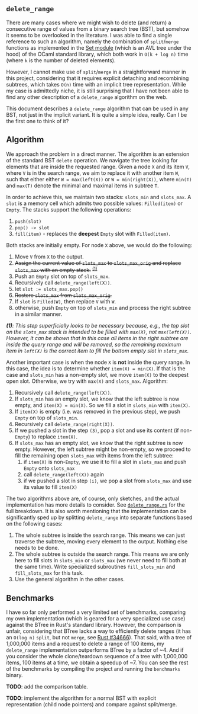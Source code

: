 `delete_range`
--------------

There are many cases where we might wish to delete (and return) a consecutive
range of values from a binary search tree (BST), but somehow it seems to
be overlooked in the literature. I was able to find a single reference
to such an algorithm, namely the combination of `split`/`merge` functions
as implemented in the [Set module][1] (which is an AVL tree under the hood)
of the OCaml standard library, which both work in `O(k + log n)` time (where `k`
is the number of deleted elements).

However, I cannot make use of `split`/`merge` in a straightforward manner
in this project, considering that it requires explicit detaching and recombining
subtrees, which takes `O(n)` time with an implicit tree representation.
While my case is admittedly niche, it is still surprising that I have not
been able to find any other description of a `delete_range` algorithm on
the web.

This document describes a `delete_range` algorithm that can be used in
any BST, not just in the implicit variant. It is quite a simple idea, really.
Can I be the first one to think of it?

Algorithm
---------

We approach the problem in a direct manner. The algorithm is an extension
of the standard BST `delete` operation. We navigate the tree looking for
elements that are inside the requested range. Given a node `X` and its item
`V`, where `V` is in the search range, we aim to replace it with another
item `W`, such that either either `W = max(left(X))` or `W = min(right(X))`,
where `min(T)` and `max(T)` denote the minimal and maximal items in subtree
`T`.

In order to achieve this, we maintain two stacks: `slots_min` and `slots_max`.
A `slot` is a memory cell which admits two possible values: `Filled(item)`
or `Empty`. The stacks support the following operations:

1. `push(slot)`
2. `pop() -> slot`
3. `fill(item)` - replaces the **deepest** `Empty` slot with `Filled(item)`.

Both stacks are initially empty. For node `X` above, we would
do the following:

1. Move `V` from `X` to the output.
2. <strike>Assign the current value of `slots_max` to `slots_max_orig` and replace
   `slots_max` with an empty stack.</strike> <sup>[(1)](#foot1)</sup>
3. Push an `Empty` slot on top of `slots_max`.
4. Recursively call `delete_range(left(X))`.
5. let `slot := slots_max.pop()`
6. <strike>Restore `slots_max` from `slots_max_orig`.</strike>
7. If `slot` is `Filled(W)`, then replace `V` with `W`.
8. otherwise, push `Empty` on top of `slots_min` and process the right
   subtree in a similar manner.

*<a name="foot1">**(1)**</a>: This step superficially looks to be necessary
because, e.g., the top slot on the `slots_max` stack is intended to be filled
with `max(X)`, not `max(left(X))`. However, it can be shown that in this
case all items in the right subtree are inside the query range and will
be removed, so the remaining maximum item in `left(X)` is the correct item
to fill the bottom empty slot in `slots_max`.*

Another important case is when the node `X` is **not** inside the query
range. In this case, the idea is to determine whether `item(X) = min(X)`.
If that is the case and `slots_min` has a non-empty slot, we move `item(X)`
to the deepest open slot. Otherwise, we try with `max(X)` and `slots_max`.
Algorithm:

1. Recursively call `delete_range(left(X))`.
2. If `slots_min` has an empty slot, we know that the left subtree is now empty,
   and `item(X) = min(X)`. So we fill a slot in `slots_min` with `item(X)`.
3. If `item(X)` is empty (i.e. was removed in the previous step), we push
   `Empty` on top of `slots_min`.
4. Recursively call `delete_range(right(X))`.
5. If we pushed a slot in the step `(3)`, pop a slot and use its content
   (if non-`Empty`) to replace `item(X)`.
6. If `slots_max` has an empty slot, we know that the right subtree is now 
   empty. However, the left subtree might be non-empty, so we proceed to fill
   the remaining open `slots_max` with items from the left subtree:
   1. if `item(X)` is non-`Empty`, we use it to fill a slot in `slots_max`
      and push `Empty` onto `slots_max`
   1. call `delete_range(left(X))` again
   1. if we pushed a slot in step `(i)`, we pop a slot from `slots_max`
      and use its value to fill `item(X)`


The two algorithms above are, of course, only sketches, and the actual implementation
has more details to consider. See [`delete_range.rs`][2] for the full
breakdown. It is also worth mentioning that the implementation can be significantly
sped up by splitting `delete_range` into separate functions based on the
following cases:

1. The whole subtree is inside the search range. This means we can just
   traverse the subtree, moving every element to the output. Nothing else
   needs to be done.
1. The whole subtree is outside the search range. This means we are only
   here to fill slots in `slots_min` or `slots_max` (we never need to fill
   both at the same time). Write specialized subroutines `fill_slots_min`
   and `fill_slots_max` for this task.
1. Use the general algorithm in the other cases.


Benchmarks
----------

I have so far only performed a very limited set of benchmarks, comparing
my own implementation (which is geared for a very specialized use case)
against the BTree in Rust's standard library. However, the comparison is
unfair, considering that BTree lacks a way to efficiently delete ranges
(it has an `O(log n)` `split`, but not `merge`, see [Rust #34666][3]). That
said, with a tree of 1,000,000 items and a request to delete a range of
100 items, my `delete_range` implementation outperforms BTree by a factor
of ~4. And if you consider the whole clone/teardown sequence of a tree
with 1,000,000 items, 100 items at a time, we obtain a speedup of ~7. You
can see the rest of the benchmarks by compiling the project and running
the `benchmarks` binary.


**TODO**: add the comparison table.

**TODO**: implement the algorithm for a normal BST with explicit representation
(child node pointers) and compare against split/merge.


[1]: https://github.com/ocaml/ocaml/blob/trunk/stdlib/set.ml
[2]: https://github.com/kirillkh/rs_teardown_tree/blob/master/src/delete_range.rs
[3]: https://github.com/rust-lang/rust/issues/34666
